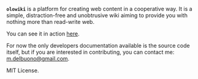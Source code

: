 **`olowiki`** is a platform for creating web content in a cooperative way.
It is a simple, distraction-free and unobtrusive wiki aiming to provide you 
with nothing more than read-write web.
  
You can see it in action [here](https://wiki.onlabs.org).
  
For now the only developers documentation available is the source code itself,
but if you are interested in contributing, you can contact me:
<m.delbuono@gmail.com>.

MIT License.
